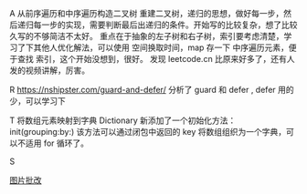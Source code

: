 A
从前序遍历和中序遍历构造二叉树
重建二叉树，递归的思想，做好每一步，然后递归每一步的实现，需要判断最后出递归的条件。开始写的比较复杂，想了比较久写的不够简洁不太好。
重点在于抽象的左子树和右子树，索引要考虑清楚，学习了下其他人优化解法，可以使用 空间换取时间，map 存一下 中序遍历元素，便于查找 索引，这个开始没想到，很好。
发现 leetcode.cn 比原来好多了，还有人发的视频讲解，厉害。

R
https://nshipster.com/guard-and-defer/
分析了 guard 和 defer , defer 用的少，可以学习下

T
将数组元素映射到字典
Dictionary 新添加了一个初始化方法：init(grouping:by:)
该方法可以通过闭包中返回的 key 将数组组织为一个字典，可以不适用 for 循环了。

S

[图片批改
](https://github.com/jiangrenju/ARTS/blob/master/2020-0710/%E5%9B%BE%E7%89%87%E7%BC%96%E8%BE%91.md
)







